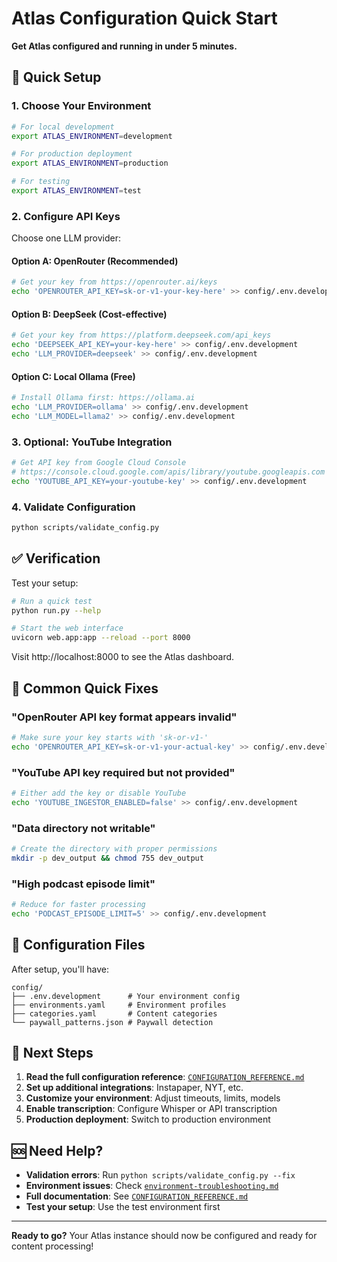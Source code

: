 # Atlas Configuration Quick Start

**Get Atlas configured and running in under 5 minutes.**

## 🚀 Quick Setup

### 1. Choose Your Environment

```bash
# For local development
export ATLAS_ENVIRONMENT=development

# For production deployment
export ATLAS_ENVIRONMENT=production

# For testing
export ATLAS_ENVIRONMENT=test
```

### 2. Configure API Keys

Choose one LLM provider:

#### Option A: OpenRouter (Recommended)
```bash
# Get your key from https://openrouter.ai/keys
echo 'OPENROUTER_API_KEY=sk-or-v1-your-key-here' >> config/.env.development
```

#### Option B: DeepSeek (Cost-effective)
```bash
# Get your key from https://platform.deepseek.com/api_keys
echo 'DEEPSEEK_API_KEY=your-key-here' >> config/.env.development
echo 'LLM_PROVIDER=deepseek' >> config/.env.development
```

#### Option C: Local Ollama (Free)
```bash
# Install Ollama first: https://ollama.ai
echo 'LLM_PROVIDER=ollama' >> config/.env.development
echo 'LLM_MODEL=llama2' >> config/.env.development
```

### 3. Optional: YouTube Integration
```bash
# Get API key from Google Cloud Console
# https://console.cloud.google.com/apis/library/youtube.googleapis.com
echo 'YOUTUBE_API_KEY=your-youtube-key' >> config/.env.development
```

### 4. Validate Configuration
```bash
python scripts/validate_config.py
```

## ✅ Verification

Test your setup:
```bash
# Run a quick test
python run.py --help

# Start the web interface
uvicorn web.app:app --reload --port 8000
```

Visit http://localhost:8000 to see the Atlas dashboard.

## 🔧 Common Quick Fixes

### "OpenRouter API key format appears invalid"
```bash
# Make sure your key starts with 'sk-or-v1-'
echo 'OPENROUTER_API_KEY=sk-or-v1-your-actual-key' >> config/.env.development
```

### "YouTube API key required but not provided"
```bash
# Either add the key or disable YouTube
echo 'YOUTUBE_INGESTOR_ENABLED=false' >> config/.env.development
```

### "Data directory not writable"
```bash
# Create the directory with proper permissions
mkdir -p dev_output && chmod 755 dev_output
```

### "High podcast episode limit"
```bash
# Reduce for faster processing
echo 'PODCAST_EPISODE_LIMIT=5' >> config/.env.development
```

## 📁 Configuration Files

After setup, you'll have:

```
config/
├── .env.development      # Your environment config
├── environments.yaml     # Environment profiles
├── categories.yaml       # Content categories
└── paywall_patterns.json # Paywall detection
```

## 🌟 Next Steps

1. **Read the full configuration reference**: [`CONFIGURATION_REFERENCE.md`](./CONFIGURATION_REFERENCE.md)
2. **Set up additional integrations**: Instapaper, NYT, etc.
3. **Customize your environment**: Adjust timeouts, limits, models
4. **Enable transcription**: Configure Whisper or API transcription
5. **Production deployment**: Switch to production environment

## 🆘 Need Help?

- **Validation errors**: Run `python scripts/validate_config.py --fix`
- **Environment issues**: Check [`environment-troubleshooting.md`](./environment-troubleshooting.md)
- **Full documentation**: See [`CONFIGURATION_REFERENCE.md`](./CONFIGURATION_REFERENCE.md)
- **Test your setup**: Use the test environment first

---

**Ready to go?** Your Atlas instance should now be configured and ready for content processing!

